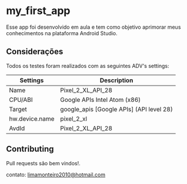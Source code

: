 # my_first_app

Esse app foi desenvolvido em aula e tem como objetivo aprimorar meus conhecimentos na plataforma Android Studio.

## Considerações
Todos os testes foram realizados com as seguintes ADV's settings:

|  Settings        |  Description       |
| ---------------- | ------------------ |
|  Name            |  Pixel_2_XL_API_28 |
|  CPU/ABI         |  Google APIs Intel Atom (x86) |
|  Target          |  google_apis [Google APIs] (API level 28) |
|  hw.device.name  |  pixel_2_xl |
|  AvdId           |  Pixel_2_XL_API_28 |



## Contributing
Pull requests são bem vindos!. 

contato: limamonteiro2010@hotmail.com


